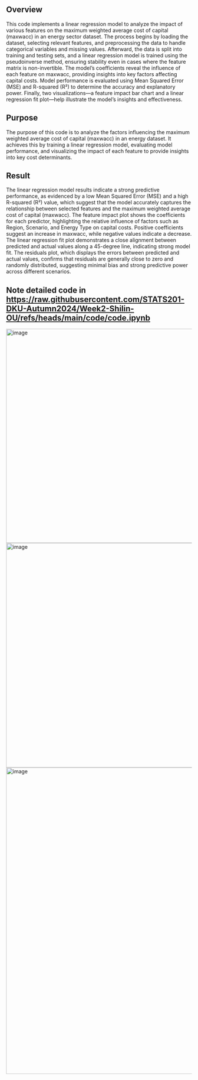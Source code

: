 ## Overview
This code implements a linear regression model to analyze the impact of various features on the maximum weighted average cost of capital (maxwacc) in an energy sector dataset. The process begins by loading the dataset, selecting relevant features, and preprocessing the data to handle categorical variables and missing values. Afterward, the data is split into training and testing sets, and a linear regression model is trained using the pseudoinverse method, ensuring stability even in cases where the feature matrix is non-invertible. The model’s coefficients reveal the influence of each feature on maxwacc, providing insights into key factors affecting capital costs. Model performance is evaluated using Mean Squared Error (MSE) and R-squared (R²) to determine the accuracy and explanatory power. Finally, two visualizations—a feature impact bar chart and a linear regression fit plot—help illustrate the model’s insights and effectiveness.
## Purpose
The purpose of this code is to analyze the factors influencing the maximum weighted average cost of capital (maxwacc) in an energy dataset. It achieves this by training a linear regression model, evaluating model performance, and visualizing the impact of each feature to provide insights into key cost determinants.
## Result
The linear regression model results indicate a strong predictive performance, as evidenced by a low Mean Squared Error (MSE) and a high R-squared (R²) value, which suggest that the model accurately captures the relationship between selected features and the maximum weighted average cost of capital (maxwacc). The feature impact plot shows the coefficients for each predictor, highlighting the relative influence of factors such as Region, Scenario, and Energy Type on capital costs. Positive coefficients suggest an increase in maxwacc, while negative values indicate a decrease. The linear regression fit plot demonstrates a close alignment between predicted and actual values along a 45-degree line, indicating strong model fit. The residuals plot, which displays the errors between predicted and actual values, confirms that residuals are generally close to zero and randomly distributed, suggesting minimal bias and strong predictive power across different scenarios.
## Note detailed code in https://raw.githubusercontent.com/STATS201-DKU-Autumn2024/Week2-Shilin-OU/refs/heads/main/code/code.ipynb

<img width="580" alt="image" src="https://github.com/user-attachments/assets/20912fdf-5026-4d3f-b963-8e47edbd2479">
<img width="608" alt="image" src="https://github.com/user-attachments/assets/7f879090-1f52-4c1d-a620-0641763b960f">
<img width="830" alt="image" src="https://github.com/user-attachments/assets/ba95f3d2-1cb1-4a99-9841-cdb1751a01e5">




